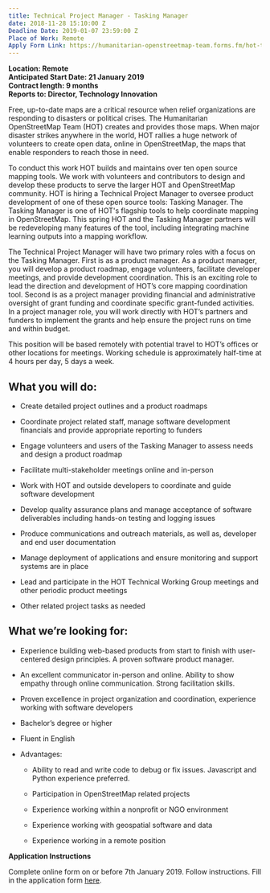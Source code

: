 ```yaml
---
title: Technical Project Manager - Tasking Manager
date: 2018-11-28 15:10:00 Z
Deadline Date: 2019-01-07 23:59:00 Z
Place of Work: Remote
Apply Form Link: https://humanitarian-openstreetmap-team.forms.fm/hot-tech-submission/
---
```


**Location: Remote**  
**Anticipated Start Date: 21 January 2019**  
**Contract length: 9 months**  
**Reports to: Director, Technology Innovation**  

Free, up-to-date maps are a critical resource when relief organizations are responding to disasters or political crises. The Humanitarian OpenStreetMap Team (HOT) creates and provides those maps. When major disaster strikes anywhere in the world, HOT rallies a huge network of volunteers to create open data, online in OpenStreetMap, the maps that enable responders to reach those in need.

To conduct this work HOT builds and maintains over ten open source mapping tools. We work with volunteers and contributors to design and develop these products to serve the larger HOT and OpenStreetMap community. HOT is hiring a Technical Project Manager to oversee product development of one of these open source tools: Tasking Manager. The Tasking Manager is one of HOT's flagship tools to help coordinate mapping in OpenStreetMap. This spring HOT and the Tasking Manager partners will be redeveloping many features of the tool, including integrating machine learning outputs into a mapping workflow.

The Technical Project Manager will have two primary roles with a focus on the Tasking Manager. First is as a product manager. As a product manager, you will develop a product roadmap, engage volunteers, facilitate developer meetings, and provide development coordination. This is an exciting role to lead the direction and development of HOT’s core mapping coordination tool. Second is as a project manager providing financial and administrative oversight of grant funding and coordinate specific grant-funded activities. In a project manager role, you will work directly with HOT’s partners and funders to implement the grants and help ensure the project runs on time and within budget. 

This position will be based remotely with potential travel to HOT’s offices or other locations for meetings. Working schedule is approximately half-time at 4 hours per day, 5 days a week. 

## What you will do:

* Create detailed project outlines and a product roadmaps

* Coordinate project related staff, manage software development financials and provide appropriate reporting to funders

* Engage volunteers and users of the Tasking Manager to assess needs and design a product roadmap

* Facilitate multi-stakeholder meetings online and in-person

* Work with HOT and outside developers to coordinate and guide software development

* Develop quality assurance plans and manage acceptance of software deliverables including hands-on testing and logging issues

* Produce communications and outreach materials, as well as, developer and end user documentation

* Manage deployment of applications and ensure monitoring and support systems are in place

* Lead and participate in the HOT Technical Working Group meetings and other periodic product meetings

* Other related project tasks as needed

## What we’re looking for: 

* Experience building web-based products from start to finish with user-centered design principles. A proven software product manager.

* An excellent communicator in-person and online. Ability to show empathy through online communication. Strong facilitation skills.

* Proven excellence in project organization and coordination, experience working with software developers

* Bachelor’s degree or higher

* Fluent in English

* Advantages:

  - Ability to read and write code to debug or fix issues. Javascript and Python experience preferred. 

  - Participation in OpenStreetMap related projects

  - Experience working within a nonprofit or NGO environment

  - Experience working with geospatial software and data

  - Experience working in a remote position

**Application Instructions**

Complete online form on or before 7th January 2019. Follow instructions. Fill in the application form [here](https://humanitarian-openstreetmap-team.forms.fm/hot-tech-submission/).